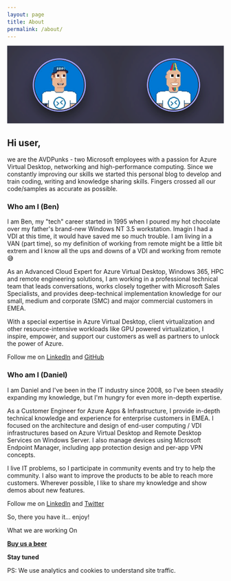 ```yaml
---
layout: page
title: About
permalink: /about/
---
```


![AVDpunks](assets/img/about/AVDPunkTeamsCall_Small.png)

## Hi user, ## 

we are the AVDPunks - two Microsoft employees with a passion for Azure Virtual Desktop, networking and high-performance computing. 
Since we constantly improving our skills we started this personal blog to develop and train coding, writing and knowledge sharing skills. Fingers crossed all our code/samples as accurate as possible. 

### Who am I (Ben) ###

I am Ben, my "tech" career started in 1995 when I poured my hot chocolate over my father's brand-new Windows NT 3.5 workstation. Imagin I had a VDI at this time, it would have saved me so much trouble.
I am living in a VAN (part time), so my definition of working from remote might be a little bit extrem and I know all the ups and downs of a VDI and working from remote 😅


As an Advanced Cloud Expert for Azure Virtual Desktop, Windows 365, HPC and remote engineering solutions, I am working in a professional technical team that leads conversations, works closely together with Microsoft Sales Specialists, and provides deep-technical implementation knowledge for our small, medium and corporate (SMC) and major commercial customers in EMEA.

With a special expertise in Azure Virtual Desktop, client virtualization and other resource-intensive workloads like GPU powered virtualization, I inspire, empower, and support our customers as well as partners to unlock the power of Azure.

Follow me on [LinkedIn](https://www.linkedin.com/in/ben-martin-baur/) and [GitHub](https://github.com/BenMartinBaur)

### Who am I (Daniel) ###

I am Daniel and I've been in the IT industry since 2008, so I've been steadily expanding my knowledge, but I'm hungry for even more in-depth expertise. 

As a Customer Engineer for Azure Apps & Infrastructure, I provide in-depth technical knowledge and experience for enterprise customers in EMEA. I focused on the architecture and design of end-user computing / VDI infrastructures based on Azure Virtual Desktop and Remote Desktop Services on Windows Server. I also manage devices using Microsoft Endpoint Manager, including app protection design and per-app VPN concepts.

I live IT problems, so I participate in community events and try to help the community. I also want to improve the products to be able to reach more customers. Wherever possible, I like to share my knowledge and show demos about new features.

Follow me on [LinkedIn](https://www.linkedin.com/in/daniel-weppeler/) and [Twitter](https://twitter.com/_danielwep)

So, there you have it... enjoy!

What we are working On

[**Buy us a beer**](https://www.buymeacoffee.com/avdpunks)

**Stay tuned**

PS: We use analytics and cookies to understand site traffic.